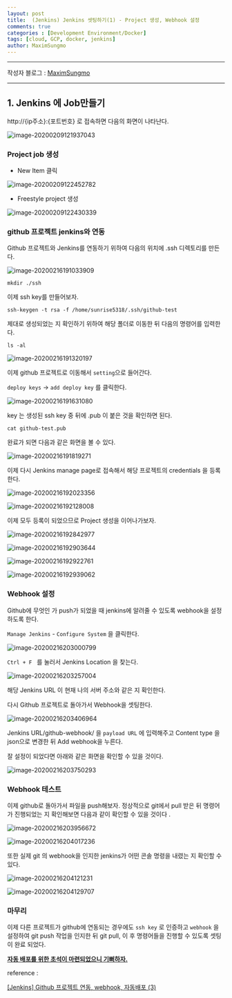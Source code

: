```yaml
---
layout: post
title:  (Jenkins) Jenkins 셋팅하기(1) - Project 생성, Webhook 설정
comments: true
categories : [Development Environment/Docker]
tags: [cloud, GCP, docker, jenkins]
author: MaximSungmo
---
```

---

작성자 블로그 : [MaximSungmo](https://maximsungmo.github.io/)

---

## 1. Jenkins 에 Job만들기

http://{ip주소}:{포트번호} 로 접속하면 다음의 화면이 나타난다.

![image-20200209121937043](/assets/images/image-20200209121937043.png)

### Project job 생성

- New Item 클릭

![image-20200209122452782](/assets/images/image-20200209122452782.png)

- Freestyle project 생성

![image-20200209122430339](/assets/images/image-20200209122430339.png)





### github 프로젝트 jenkins와 연동 

Github 프로젝트와 Jenkins를 연동하기 위하여 다음의 위치에 .ssh 디렉토리를 만든다.

![image-20200216191033909](/assets/images/image-20200216191033909.png)

```
mkdir ./ssh
```



이제 ssh key를 만들어보자.

```
ssh-keygen -t rsa -f /home/sunrise5318/.ssh/github-test
```

제대로 생성되었는 지 확인하기 위하여 해당 폴더로 이동한 뒤 다음의 명령어를 입력한다.

```
ls -al
```

![image-20200216191320197](/assets/images/image-20200216191320197.png)



이제 github 프로젝트로 이동해서 `setting`으로 들어간다. 

`deploy keys` -> `add deploy key` 를 클릭한다. 

![image-20200216191631080](/assets/images/image-20200216191631080.png)

key 는 생성된 ssh key 중 뒤에 .pub 이 붙은 것을 확인하면 된다.

```
cat github-test.pub
```



완료가 되면 다음과 같은 화면을 볼 수 있다.

![image-20200216191819271](/assets/images/image-20200216191819271.png)



이제 다시 Jenkins manage page로 접속해서 해당 프로젝트의 credentials 을 등록한다.

![image-20200216192023356](/assets/images/image-20200216192023356.png)

![image-20200216192128008](/assets/images/image-20200216192128008.png)

이제 모두 등록이 되었으므로 Project 생성을 이어나가보자.

![image-20200216192842977](/assets/images/image-20200216192842977.png)

![image-20200216192903644](/assets/images/image-20200216192903644.png)

![image-20200216192922761](/assets/images/image-20200216192922761.png)

![image-20200216192939062](/assets/images/image-20200216192939062.png)



### Webhook 설정

Github에 무엇인 가 push가 되었을 때 jenkins에 알려줄 수 있도록 webhook을 설정하도록 한다.

`Manage Jenkins` - `Configure System` 을 클릭한다. 

![image-20200216203000799](/assets/images/image-20200216203000799.png)

`Ctrl + F ` 를 눌러서 Jenkins Location 을 찾는다.

![image-20200216203257004](/assets/images/image-20200216203257004.png)

해당 Jenkins URL 이 현재 나의 서버 주소와 같은 지 확인한다.



다시 Github 프로젝트로 돌아가서 Webhook을 셋팅한다.

![image-20200216203406964](/assets/images/image-20200216203406964.png)

Jenkins URL/github-webhook/ 을 `payload URL` 에 입력해주고 Content type 을 json으로 변경한 뒤 Add webhook을 누른다.



잘 설정이 되었다면 아래와 같은 화면을 확인할 수 있을 것이다. 

![image-20200216203750293](/assets/images/image-20200216203750293.png)



### Webhook 테스트 

이제 github로 돌아가서 파일을 push해보자. 정상적으로 git에서 pull 받은 뒤 명령어가 진행되었는 지 확인해보면 다음과 같이 확인할 수 있을 것이다 .

![image-20200216203956672](/assets/images/image-20200216203956672.png)

![image-20200216204017236](/assets/images/image-20200216204017236.png)



또한 실제 git 의 webhook을 인지한 jenkins가 어떤 콘솔 명령을 내렸는 지 확인할 수 있다.

![image-20200216204121231](/assets/images/image-20200216204121231.png)

![image-20200216204129707](/assets/images/image-20200216204129707.png)



### 마무리 

이제 다른 프로젝트가 github에 연동되는 경우에도 `ssh key` 로 인증하고 `webhook` 을 설정하여 git push 작업을 인지한 뒤 git pull, 이 후 명령어들을 진행할 수 있도록 셋팅이 완료 되었다. 

<u>**자동 배포를 위한 초석이 마련되었으니 기뻐하자.**</u>



reference : 

[[Jenkins] Github 프로젝트 연동, webhook, 자동배포 (3)](https://kutar37.tistory.com/entry/Jenkins-Github-%EC%97%B0%EB%8F%99-%EC%9E%90%EB%8F%99%EB%B0%B0%ED%8F%AC-3)
